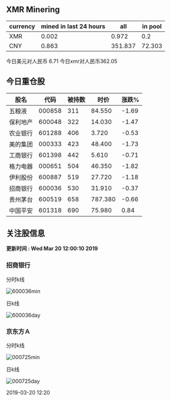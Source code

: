 ## XMR Minering

|currency|mined in last 24 hours|all|in pool|
|---|---|---|---|
|XMR|0.002|0.972|0.2|
|CNY|0.863|351.837|72.303|

今日美元对人民币 6.71	今日xmr对人民币362.05


## 今日重仓股 

|股名|代码|被持数|时价|涨跌%|
|---|---|---|---|---|
|五粮液|000858|311|84.550|-1.69|
|保利地产|600048|322|14.030|-1.47|
|农业银行|601288|406|3.720|-0.53|
|美的集团|000333|423|48.400|-1.73|
|工商银行|601398|442|5.610|-0.71|
|格力电器|000651|504|46.350|-1.82|
|伊利股份|600887|519|27.720|-1.18|
|招商银行|600036|530|31.910|-0.37|
|贵州茅台|600519|658|787.380|-0.66|
|中国平安|601318|690|75.980|0.84|

## 关注股信息
**更新时间 : Wed Mar 20 12:00:10 2019**
### 招商银行 
分时k线

![600036min](http://image.sinajs.cn/newchart/min/n/sh600036.gif)

日k线

![600036day](http://image.sinajs.cn/newchart/daily/n/sh600036.gif)

### 京东方Ａ 
分时k线

![000725min](http://image.sinajs.cn/newchart/min/n/sz000725.gif)

日k线

![000725day](http://image.sinajs.cn/newchart/daily/n/sz000725.gif)

2019-03-20 12:20